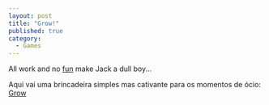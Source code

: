 ```yaml
---
layout: post
title: "Grow!"
published: true
category:
  - Games
---
```


All work and no [fun] make Jack a dull boy...

Aqui vai uma brincadeira simples mas cativante para os momentos de ócio:
[Grow]

  [fun]: http://www.bright.net/~scottrmd/jack.html
  [Grow]: http://www.interq.or.jp/silver/eye/grow/top.html
